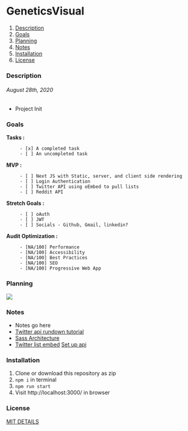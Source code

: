 # GeneticsVisual

1. [Description](#description)
1. [Goals](#Goals)
1. [Planning](#Planning)
1. [Notes](#notes)
1. [Installation](#Installation)
1. [License](#license)

### Description

######  August 28th, 2020
  * Project Init


### Goals

 __Tasks :__

         - [x] A completed task
         - [ ] An uncompleted task

 __MVP :__

         - [ ] Next JS with Static, server, and client side rendering 
         - [ ] Login Authentication
         - [ ] Twitter API using oEmbed to pull lists
         - [ ] Reddit API 

 __Stretch Goals :__

         - [ ] oAuth
         - [ ] JWT
         - [ ] Socials - Github, Gmail, linkedin? 

  __Audit Optimization :__

         - [NA/100] Performance
         - [NA/100] Accessibility
         - [NA/100] Best Practices
         - [NA/100] SEO
         - [NA/100] Progressive Web App

### Planning

![](src/assets/images/TBD.png)

### Notes

* Notes go here
* [Twitter api rundown tutorial](https://www.youtube.com/watch?v=7-nX3YOC4OA)
* [Sass Architecture](https://gist.github.com/rveitch/84cea9650092119527bc)
* [Twitter list embed](https://developer.twitter.com/en/docs/twitter-for-websites/timelines/guides/list-timeline)
[Set up api](https://developer.twitter.com/en/docs/twitter-for-websites/javascript-api/guides/set-up-twitter-for-websites)

### Installation

1. Clone or download this repository as zip
2. `npm i` in terminal
3. `npm run start`
4. Visit http://localhost:3000/ in browser


### License
[MIT DETAILS](LICENSE.md)